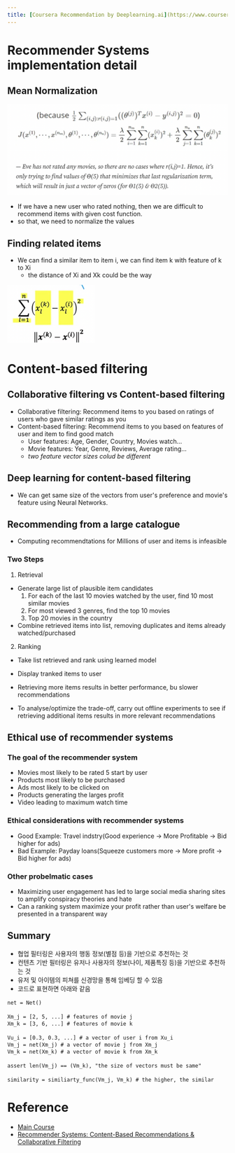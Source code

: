 ```yaml
---
title: [Coursera Recommendation by Deeplearning.ai](https://www.coursera.org/learn/unsupervised-learning-recommenders-reinforcement-learning/)
---
```



# Recommender Systems implementation detail

## Mean Normalization

![cost function](src/cost_function.png)

- If we have a new user who rated nothing, then we are difficult to recommend items with given cost function.
- so that, we need to normalize the values


## Finding related items

- We can find a similar item to item i, we can find item k with feature of k to Xi
  - the distance of Xi and Xk could be the way
<img src="src/distance.png" alt="drawing" width="200"/>

# Content-based filtering

## Collaborative filtering vs Content-based filtering

- Collaborative filtering: Recommend items to you based on ratings of users who gave similar ratings as you
- Content-based filtering: Recommend items to you based on features of user and item to find good match
  - User features: Age, Gender, Country, Movies watch...
  - Movie features: Year, Genre, Reviews, Average rating...
  - *two feature vector sizes colud be different*

## Deep learning for content-based filtering

- We can get same size of the vectors from user's preference and movie's feature using Neural Networks.


## Recommending from a large catalogue

- Computing recommendtations for Millions of user and items is infeasible

### Two Steps

1. Retrieval

- Generate large list of plausible item candidates
  1. For each of the last 10 movies watched by the user, find 10 most similar movies
  2. For most viewed 3 genres, find the top 10 movies
  3. Top 20 movies in the country
- Combine retrieved items into list, removing duplicates and items already watched/purchased

2. Ranking
- Take list retrieved and rank using learned model
- Display tranked items to user

- Retrieving more items results in better performance, bu slower recommendations
- To analyse/optimize the trade-off, carry out offline experiments to see if retrieving additional items results in more relevant recommendations

## Ethical use of recommender systems

### The goal of the recommender system

- Movies most likely to be rated 5 start by user
- Products most likely to be purchased
- Ads most likely to be clicked on
- Products generating the larges profit
- Video leading to maximum watch time

### Ethical considerations with recommender systems

- Good Example: Travel indstry(Good experience -> More Profitable -> Bid higher for ads)
- Bad Example: Payday loans(Squeeze customers more -> More profit -> Bid higher for ads)

### Other probelmatic cases

- Maximizing user engagement has led to large social media sharing sites to amplify conspiracy theories and hate
- Can a ranking system maximize your profit rather than user's welfare be presented in a transparent way


## Summary

- 협업 필터링은 사용자의 행동 정보(별점 등)을 기반으로 추천하는 것
- 컨텐츠 기반 필터링은 유저나 사용자의 정보(나이, 제품특징 등)을 기반으로 추천하는 것
- 유저 및 아이템의 피쳐를 신경망을 통해 임베딩 할 수 있음
- 코드로 표현하면 아래와 같음

```python3
net = Net()

Xm_j = [2, 5, ...] # features of movie j
Xm_k = [3, 6, ...] # features of movie k

Vu_i = [0.3, 0.3, ...] # a vector of user i from Xu_i
Vm_j = net(Xm_j) # a vector of movie j from Xm_j
Vm_k = net(Xm_k) # a vector of movie k from Xm_k

assert len(Vm_j) == (Vm_k), "the size of vectors must be same"

similarity = similiarty_func(Vm_j, Vm_k) # the higher, the similar
```


# Reference

- [Main Course](https://www.coursera.org/learn/unsupervised-learning-recommenders-reinforcement-learning/)
- [Recommender Systems: Content-Based Recommendations & Collaborative Filtering](https://medium.com/mlearning-ai/recommender-systems-content-based-recommendations-collaborative-filtering-full-6483b6caa5eb#527d)